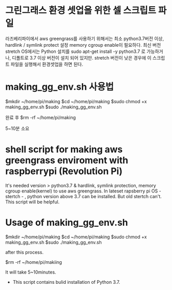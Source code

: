 # 그린그래스 환경 셋업을 위한 셀 스크립트 파일
  라즈베리파이에서 aws greengrass를 사용하기 위해서는
  최소 python3.7버전 이상, hardlink / symlink protect 설정
  memory cgroup enable이 필요하다. 
  최신 버전 stretch OS에서는 Python 설치를 sudo apt-get install -y python3.7 로 가능하거나, 디폴트로 3.7 이상 버전이 설치 되어 있지만.
  stretch 버전이 낮은 경우에 이 스크립트 파일을 실행해서 환경셋업을 하면 된다.

# making_gg_env.sh 사용법
  $mkdir ~/home/pi/making
  $cd ~/home/pi/making
  $sudo chmod +x making_gg_env.sh
  $sudo ./making_gg_env.sh
  
  완료 후 
  $rm -rf ~/home/pi/making
  
  5~10분 소요

# shell script for making aws greengrass enviroment with raspberrypi (Revolution Pi)
  It's needed version > python3.7 & hardlink, symlink protection, memory cgroup enable(kernel) to use aws greengrass.
  In lateset rapsberry pi OS - stertch - , python version above 3.7 can be installed. But old stertch can't.
  This script will be helpful.
  
 # Usage of making_gg_env.sh
   $mkdir ~/home/pi/making
   $cd ~/home/pi/making
   $sudo chmod +x making_gg_env.sh
   $sudo ./making_gg_env.sh
   
   after this process.
   
   $rm -rf ~/home/pi/makiing
   
   It will take 5~10minutes.
   
   - This script contains bulid installation of Python 3.7.
   
